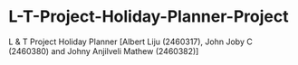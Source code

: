 # L-T-Project-Holiday-Planner-Project
L &amp; T Project Holiday Planner [Albert Liju (2460317), John Joby C (2460380) and Johny Anjilveli Mathew (2460382)]
